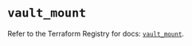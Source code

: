 # `vault_mount`

Refer to the Terraform Registry for docs: [`vault_mount`](https://registry.terraform.io/providers/hashicorp/vault/5.0.0/docs/resources/mount).

